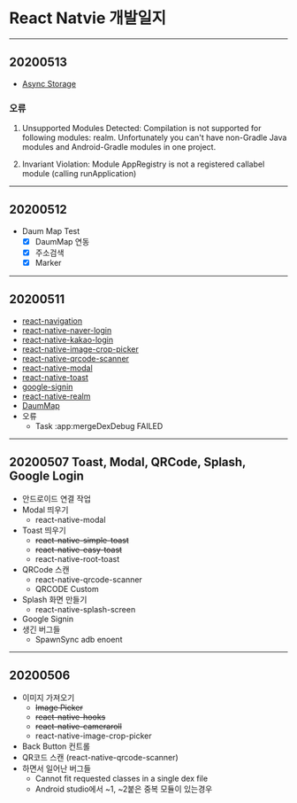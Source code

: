 # React Natvie 개발일지

---

## 20200513
- [Async Storage](https://github.com/react-native-community/async-storage)

### 오류

1. Unsupported Modules Detected: Compilation is not supported for following modules: realm. Unfortunately you can't have non-Gradle Java modules and Android-Gradle modules in one project.

2. Invariant Violation: Module AppRegistry is not a registered callabel module (calling runApplication)

--- 

## 20200512
- Daum Map Test
    - [x] DaumMap 연동
    - [x] 주소검색
    - [x] Marker

---

## 20200511

- [react-navigation](https://reactnavigation.org/docs/getting-started)
- [react-native-naver-login](https://github.com/react-native-seoul/react-native-naver-login)
- [react-native-kakao-login](https://github.com/react-native-seoul/react-native-kakao-login)
- [react-native-image-crop-picker](https://github.com/ivpusic/react-native-image-crop-picker)
- [react-native-qrcode-scanner](https://github.com/moaazsidat/react-native-qrcode-scanner)
- [react-native-modal](https://github.com/react-native-community/react-native-modal)
- [react-native-toast](https://github.com/magicismight/react-native-root-toast)
- [google-signin](https://github.com/react-native-community/google-signin)
- [react-native-realm](https://realm.io/docs/javascript/latest/)
- [DaumMap](https://github.com/asata/react-native-daummap)
- 오류
    - Task :app:mergeDexDebug FAILED

---

## 20200507 Toast, Modal, QRCode, Splash, Google Login
- 안드로이드 연결 작업
- Modal 띄우기
    - react-native-modal
- Toast 띄우기
    - ~~react-native-simple-toast~~
    - ~~react-native-easy-toast~~
    - react-native-root-toast
- QRCode 스캔
    - react-native-qrcode-scanner
    - QRCODE Custom
- Splash 화면 만들기
    -  react-native-splash-screen
- Google Signin
- 생긴 버그들
    - SpawnSync adb enoent

---

## 20200506

- 이미지 가져오기
    - ~~Image Picker~~
    - ~~react-native-hooks~~
    - ~~react-native-cameraroll~~
    - react-native-image-crop-picker
- Back Button 컨트롤
- QR코드 스캔 (react-native-qrcode-scanner)
- 하면서 일어난 버그들
    - Cannot fit requested classes in a single dex file
    - Android studio에서 ~1, ~2붙은 중복 모듈이 있는경우
